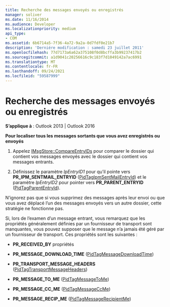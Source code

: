 ```yaml
---
title: Recherche des messages envoyés ou enregistrés
manager: soliver
ms.date: 11/16/2014
ms.audience: Developer
ms.localizationpriority: medium
api_type:
- COM
ms.assetid: 6b6714a5-7f36-4a72-9a2a-0d7fdf0e21b7
description: 'Derniére modification : samedi 23 juillet 2011'
ms.openlocfilehash: 77d7173a6a62a375108f0d8bcffa3b99237417b2
ms.sourcegitcommit: a1d9041c20256616c9c183f7d1049142a7ac6991
ms.translationtype: MT
ms.contentlocale: fr-FR
ms.lasthandoff: 09/24/2021
ms.locfileid: "59587999"
---
```

# <a name="finding-sent-or-saved-messages"></a>Recherche des messages envoyés ou enregistrés

  
  
**S’applique à** : Outlook 2013 | Outlook 2016 
  
 **Pour localiser tous les messages sortants que vous avez enregistrés ou envoyés**
  
1. Appelez [IMsgStore::CompareEntryIDs](imsgstore-compareentryids.md) pour comparer le dossier qui contient vos messages envoyés avec le dossier qui contient vos messages entrants. 
    
2. Définissez le paramètre  _lpEntryID1_ pour qu’il pointe vers **PR_IPM_SENTMAIL_ENTRYID** ([PidTagIpmSentMailEntryId](pidtagipmsentmailentryid-canonical-property.md)) et le paramètre  _lpEntryID2_ pour pointer vers **PR_PARENT_ENTRYID** ([PidTagParentEntryId](pidtagparententryid-canonical-property.md)).
    
N’ignorez pas que si vous supprimez des messages après leur envoi ou que vous avez déplacé l’un des messages envoyés vers un autre dossier, cette stratégie ne fonctionne pas. 
  
Si, lors de l’examen d’un message entrant, vous remarquez que les propriétés généralement définies par un fournisseur de transport sont manquantes, vous pouvez supposer que le message n’a jamais été géré par un fournisseur de transport. Ces propriétés sont les suivantes :
  
- **PR_RECEIVED_BY** propriétés 
    
- **PR_MESSAGE_DOWNLOAD_TIME** ([PidTagMessageDownloadTime](pidtagmessagedownloadtime-canonical-property.md))
    
- **PR_TRANSPORT_MESSAGE_HEADERS** ([PidTagTransportMessageHeaders](pidtagtransportmessageheaders-canonical-property.md))
    
- **PR_MESSAGE_TO_ME** ([PidTagMessageToMe](pidtagmessagetome-canonical-property.md))
    
- **PR_MESSAGE_CC_ME** ([PidTagMessageCcMe](pidtagmessageccme-canonical-property.md))
    
- **PR_MESSAGE_RECIP_ME** ([PidTagMessageRecipientMe](pidtagmessagerecipientme-canonical-property.md))
    

